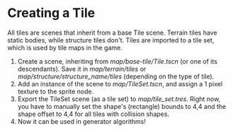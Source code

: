 # Creating a Tile

All tiles are scenes that inherit from a base Tile scene. Terrain tiles have static bodies, while structure tiles don't. Tiles are imported to a tile set, which is used by tile maps in the game.

1. Create a scene, inheriting from *map/base-tile/Tile.tscn* (or one of its descendants). Save it in *map/terrain/tiles* or *map/structure/structure_name/tiles* (depending on the type of tile).
2. Add an instance of the scene to *map/TileSet.tscn*, and assign a 1 pixel texture to the sprite node.
3. Export the TileSet scene (as a tile set) to *map/tile_set.tres*. Right now, you have to manually set the shape's (rectangle) bounds to 4,4 and the shape offset to 4,4 for all tiles with collision shapes.
4. Now it can be used in generator algorithms!
